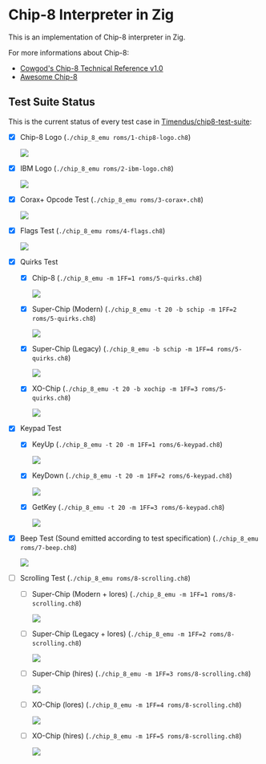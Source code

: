# Chip-8 Interpreter in Zig
This is an implementation of Chip-8 interpreter in Zig. 

For more informations about Chip-8:
- [Cowgod's Chip-8 Technical Reference v1.0](http://devernay.free.fr/hacks/chip8/C8TECH10.HTM)
- [Awesome Chip-8](https://chip-8.github.io/links/)

## Test Suite Status
This is the current status of every test case in [Timendus/chip8-test-suite](https://github.com/Timendus/chip8-test-suite):
- [X] Chip-8 Logo (`./chip_8_emu roms/1-chip8-logo.ch8`)

  ![](docs/1-chip-8-logo.png)
- [X] IBM Logo (`./chip_8_emu roms/2-ibm-logo.ch8`)
  
  ![](docs/2-ibm-logo.png)
- [X] Corax+ Opcode Test (`./chip_8_emu roms/3-corax+.ch8`)
  
  ![](docs/3-corax+.png)
- [X] Flags Test (`./chip_8_emu roms/4-flags.ch8`)
  
  ![](docs/4-flags.png)
- [X] Quirks Test
  
  - [X] Chip-8 (`./chip_8_emu -m 1FF=1 roms/5-quirks.ch8`)
  
    ![](docs/5-quirks-chip-8.png)

  - [X] Super-Chip (Modern) (`./chip_8_emu -t 20 -b schip -m 1FF=2 roms/5-quirks.ch8`)
  
    ![](docs/5-quirks-super-chip-modern.png)

  - [X] Super-Chip (Legacy) (`./chip_8_emu -b schip -m 1FF=4 roms/5-quirks.ch8`)
  
    ![](docs/5-quirks-super-chip-legacy.png)

  - [X] XO-Chip (`./chip_8_emu -t 20 -b xochip -m 1FF=3 roms/5-quirks.ch8`)
  
    ![](docs/5-quirks-xo-chip.png)
  
- [X] Keypad Test
  - [X] KeyUp (`./chip_8_emu -t 20 -m 1FF=1 roms/6-keypad.ch8`)
  
    ![](docs/6-keypad-up.gif)

  - [X] KeyDown (`./chip_8_emu -t 20 -m 1FF=2 roms/6-keypad.ch8`)
  
    ![](docs/6-keypad-down.gif)

  - [X] GetKey (`./chip_8_emu -t 20 -m 1FF=3 roms/6-keypad.ch8`)
  
    ![](docs/6-keypad-getkey.gif)
- [X] Beep Test (Sound emitted according to test specification) (`./chip_8_emu roms/7-beep.ch8`)
  
  ![](docs/7-beep.gif)
- [ ] Scrolling Test (`./chip_8_emu roms/8-scrolling.ch8`)
  - [ ] Super-Chip (Modern + lores) (`./chip_8_emu -m 1FF=1 roms/8-scrolling.ch8`)
  
    ![](docs/8-scrolling-super-chip-modern-lores.gif)

  - [ ] Super-Chip (Legacy + lores)  (`./chip_8_emu -m 1FF=2 roms/8-scrolling.ch8`)
  
    ![](docs/8-scrolling-super-chip-legacy-lores.gif)

  - [ ] Super-Chip (hires) (`./chip_8_emu -m 1FF=3 roms/8-scrolling.ch8`)
  
    ![](docs/8-scrolling-super-chip-hires.gif)

  - [ ] XO-Chip (lores) (`./chip_8_emu -m 1FF=4 roms/8-scrolling.ch8`)
  
    ![](docs/8-scrolling-xo-chip-lores.gif)

  - [ ] XO-Chip (hires) (`./chip_8_emu -m 1FF=5 roms/8-scrolling.ch8`)
  
    ![](docs/8-scrolling-xo-chip-hires.gif)

